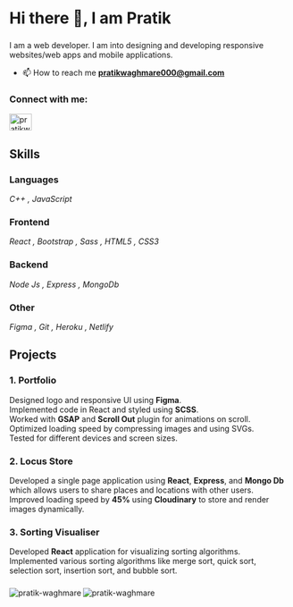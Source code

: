 # Hi there 👋, I am Pratik
###
I am a web developer. I am into designing and developing responsive websites/web apps and mobile applications.<br/>

- 📫 How to reach me **pratikwaghmare000@gmail.com**
<h3 align="left">Connect with me:</h3>
<p align="left">
<a href="https://linkedin.com/in/pratikwaghmare" target="blank"><img align="center" src="https://cdn.jsdelivr.net/npm/simple-icons@3.0.1/icons/linkedin.svg" alt="pratikwaghmare" height="30" width="40" /></a>
</p>

## Skills
### Languages
<p align="left">
  <em>C++ , JavaScript</em>
</p>

### Frontend
<p align="left">
  <em>React , Bootstrap , Sass , HTML5 , CSS3 </em>
</p>

### Backend
<p align="left">
  <em>Node Js , Express , MongoDb </em>
</p>

### Other
<p align="left">
  <em>Figma , Git , Heroku , Netlify </em>
</p>

## Projects
### 1. Portfolio
Designed logo and responsive UI using __Figma__.<br/>
Implemented code in React and styled using __SCSS__.<br/>
Worked with __GSAP__ and __Scroll Out__ plugin for animations on scroll.<br/>
Optimized loading speed by compressing images and using SVGs.<br/>
Tested for different devices and screen sizes.<br/>

### 2. Locus Store
Developed a single page application using __React__, __Express__, and __Mongo Db__ which allows users to share places and locations with other users.<br/>
Improved loading speed by __45%__ using __Cloudinary__ to store and render images dynamically.

### 3. Sorting Visualiser
Developed __React__ application for visualizing sorting algorithms.<br/>
Implemented various sorting algorithms like merge sort, quick sort, selection sort, insertion sort, and bubble sort.

### 
<div style="display:flex;">
<img align="left" src="https://github-readme-stats.vercel.app/api/top-langs?username=pratik-waghmare&show_icons=true&locale=en" alt="pratik-waghmare" />
<img align="center" src="https://github-readme-stats.vercel.app/api?username=pratik-waghmare&show_icons=true&locale=en" alt="pratik-waghmare" />
</div>
<!--
**pratik-waghmare/pratik-waghmare** is a ✨ _special_ ✨ repository because its `README.md` (this file) appears on your GitHub profile.

Here are some ideas to get you started:

- 🔭 I’m currently working on ...
- 🌱 I’m currently learning ...
- 👯 I’m looking to collaborate on ...
- 🤔 I’m looking for help with ...
- 💬 Ask me about ...
- 📫 How to reach me: ...
- 😄 Pronouns: ...
- ⚡ Fun fact: ...
-->
